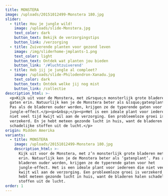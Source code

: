 ```yaml
---
title: MONSTERA
image: /uploads/20151012499-Monstera 180.jpg
slider:
  - title: Hou je jungle wild!
    image: /uploads/slide-Monstera.jpg
    text_color: dark
    button_text: Bekijk de verzorgingstips
    button_link: /verzorging
  - title: Zuiverende planten voor gezond leven
    image: /img/sliderhome-jmplants-1.png
    text_color: light
    button_text: Ontdek wat planten jou bieden
    button_link: '/#luchtzuiverend'
  - title: Heb jij je jungle al compleet?
    image: /uploads/slide-Philodendron-Xanadu.jpg
    text_color: dark
    button_text: Ontdek welke jij nog mist
    button_link: /collectie
description_html: >-
  <p>Kijk uit voor de Monstera, met z&rsquo;n monsterlijk grote bladeren met
  gaten erin. Natuurlijk ken je de Monstera beter als &lsquo;gatenplant&rsquo;.
  Pas als de bladeren ouder worden, krijgen ze de typerende gaten voor het
  jungle-effect.</p><p>&nbsp;</p><p>Het is een ideale plant voor iedereen die
  niet veel tijd kwijt wil aan de verzorging. Een probleemloze groei is
  verzekerd. En je hebt meteen gezonde lucht in huis, want de bladeren halen
  schadelijke stoffen uit de lucht.</p>
origin: Midden Amerika
variants:
  - title: MONSTERA
    image: /uploads/20151012499-Monstera 180.jpg
    description_html: >-
      Kijk uit voor de Monstera, met z’n monsterlijk grote bladeren met gaten
      erin. Natuurlijk ken je de Monstera beter als ‘gatenplant’. Pas als de
      bladeren ouder worden, krijgen ze de typerende gaten voor het
      jungle-effect. Het is een ideale plant voor iedereen die niet veel tijd
      kwijt wil aan de verzorging. Een probleemloze groei is verzekerd. En je
      hebt meteen gezonde lucht in huis, want de bladeren halen schadelijke
      stoffen uit de lucht.
order: 1
---
```



